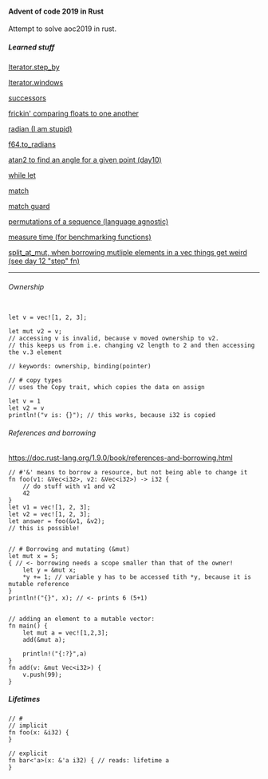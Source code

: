 #### Advent of code 2019 in Rust

Attempt to solve aoc2019 in rust.


##### Learned stuff
[Iterator.step_by](https://doc.rust-lang.org/std/iter/trait.Iterator.html#method.step_by)

[Iterator.windows](https://doc.rust-lang.org/std/primitive.slice.html#method.windows)

[successors](https://doc.rust-lang.org/std/iter/fn.successors.html)

[frickin' comparing floats to one another](https://github.com/rust-lang/rust/blob/88fc543866c2c48b3b1a32e9d55a4eb77d1dee66/src/test/run-pass/const-binops.rs#L12-L19)

[radian (I am stupid)](https://en.wikipedia.org/wiki/Radian)

[f64.to_radians](https://doc.rust-lang.org/std/primitive.f64.html#method.to_radians)

[atan2 to find an angle for a given point (day10)](https://stackoverflow.com/questions/21483999/using-atan2-to-find-angle-between-two-vectors/21484228)

[while let](https://doc.rust-lang.org/rust-by-example/flow_control/while_let.html)

[match](https://doc.rust-lang.org/rust-by-example/flow_control/match.html)

[match guard](https://doc.rust-lang.org/rust-by-example/flow_control/match/guard.html)

[permutations of a sequence (language agnostic)](https://rosettacode.org/wiki/Permutations#Iterative)

[measure time (for benchmarking functions)](https://rust-lang-nursery.github.io/rust-cookbook/datetime/duration.html)

[split_at_mut, when borrowing mutliple elements in a vec things get weird (see day 12 "step" fn)](https://doc.rust-lang.org/std/primitive.slice.html#method.split_at_mut)


---
###### Ownership

```

let v = vec![1, 2, 3];

let mut v2 = v;
// accessing v is invalid, because v moved ownership to v2.
// this keeps us from i.e. changing v2 length to 2 and then accessing the v.3 element

// keywords: ownership, binding(pointer)

// # copy types
// uses the Copy trait, which copies the data on assign

let v = 1
let v2 = v
println!("v is: {}"); // this works, because i32 is copied

```

###### References and borrowing
https://doc.rust-lang.org/1.9.0/book/references-and-borrowing.html

```
// #'&' means to borrow a resource, but not being able to change it
fn foo(v1: &Vec<i32>, v2: &Vec<i32>) -> i32 {
    // do stuff with v1 and v2
    42
}
let v1 = vec![1, 2, 3];
let v2 = vec![1, 2, 3];
let answer = foo(&v1, &v2);
// this is possible!


// # Borrowing and mutating (&mut) 
let mut x = 5;
{ // <- borrowing needs a scope smaller than that of the owner!
    let y = &mut x;
    *y += 1; // variable y has to be accessed tith *y, because it is mutable reference
}
println!("{}", x); // <- prints 6 (5+1)


// adding an element to a mutable vector:
fn main() {
    let mut a = vec![1,2,3];
    add(&mut a);

    println!("{:?}",a)
}
fn add(v: &mut Vec<i32>) {
    v.push(99);
}

```

##### Lifetimes

```
// # 
// implicit
fn foo(x: &i32) {
}

// explicit
fn bar<'a>(x: &'a i32) { // reads: lifetime a
}
```